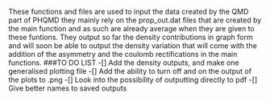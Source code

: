 These functions and files are used to input the data created by the QMD part of PHQMD they mainly rely on the prop_out.dat files that are created by the main function and as such are already average when they are given to these funtions. They output so far the density contributions in graph form and will soon be able to output the density variation that will come with the addition of the asymmetry and the coulomb rectifications in the main functions.
###TO DO LIST
-[] Add the density outputs, and make one generalised plotting file
-[] Add the ability to turn off and on the output of the plots to .png 
-[] Look into the possibility of outputting directly to pdf
-[] Give better names to saved outputs

